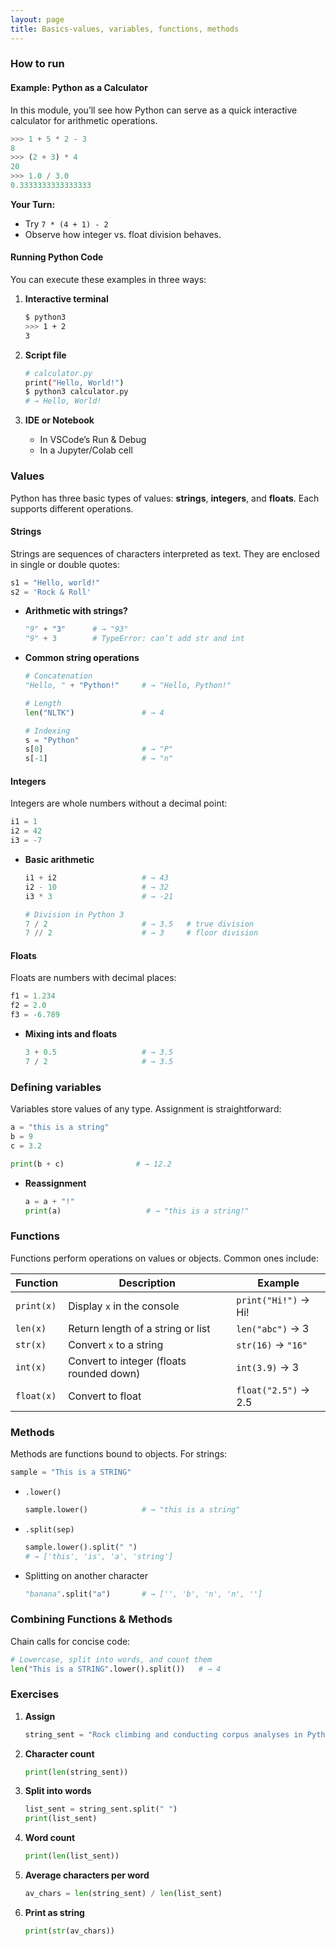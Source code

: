 ```yaml
---
layout: page
title: Basics-values, variables, functions, methods
---
```


### How to run

#### Example: Python as a Calculator  
In this module, you’ll see how Python can serve as a quick interactive calculator for arithmetic operations.

```python
>>> 1 + 5 * 2 - 3
8
>>> (2 + 3) * 4
20
>>> 1.0 / 3.0
0.3333333333333333
````

**Your Turn:**

* Try `7 * (4 + 1) - 2`
* Observe how integer vs. float division behaves.


#### Running Python Code

You can execute these examples in three ways:

1. **Interactive terminal**

   ```bash
   $ python3
   >>> 1 + 2
   3
   ```
2. **Script file**

   ```bash
   # calculator.py
   print("Hello, World!")
   $ python3 calculator.py
   # → Hello, World!
   ```
3. **IDE or Notebook**

   * In VSCode’s Run & Debug
   * In a Jupyter/Colab cell


### Values

Python has three basic types of values: **strings**, **integers**, and **floats**. Each supports different operations.

#### Strings  
Strings are sequences of characters interpreted as text. They are enclosed in single or double quotes:

```python
s1 = "Hello, world!"
s2 = 'Rock & Roll'
```

* **Arithmetic with strings?**

  ```python
  "9" + "3"      # → "93"
  "9" + 3        # TypeError: can’t add str and int
  ```
* **Common string operations**

  ```python
  # Concatenation
  "Hello, " + "Python!"     # → "Hello, Python!"

  # Length
  len("NLTK")               # → 4

  # Indexing
  s = "Python"
  s[0]                      # → "P"
  s[-1]                     # → "n"
  ```
#### Integers

Integers are whole numbers without a decimal point:

```python
i1 = 1
i2 = 42
i3 = -7
```

* **Basic arithmetic**

  ```python
  i1 + i2                   # → 43
  i2 - 10                   # → 32
  i3 * 3                    # → -21

  # Division in Python 3
  7 / 2                     # → 3.5   # true division
  7 // 2                    # → 3     # floor division
  ```

#### Floats

Floats are numbers with decimal places:

```python
f1 = 1.234
f2 = 2.0
f3 = -6.789
```

* **Mixing ints and floats**

  ```python
  3 + 0.5                   # → 3.5
  7 / 2                     # → 3.5
  ```

### Defining variables

Variables store values of any type. Assignment is straightforward:

```python
a = "this is a string"
b = 9
c = 3.2

print(b + c)                # → 12.2
```

* **Reassignment**

  ```python
  a = a + "!"
  print(a)                   # → "this is a string!"
  ```

### Functions

Functions perform operations on values or objects. Common ones include:

| Function   | Description                              | Example              |
| ---------- | ---------------------------------------- | -------------------- |
| `print(x)` | Display `x` in the console               | `print("Hi!")` → Hi! |
| `len(x)`   | Return length of a string or list        | `len("abc")` → 3     |
| `str(x)`   | Convert `x` to a string                  | `str(16)` → `"16"`   |
| `int(x)`   | Convert to integer (floats rounded down) | `int(3.9)` → 3       |
| `float(x)` | Convert to float                         | `float("2.5")` → 2.5 |

### Methods

Methods are functions bound to objects. For strings:

```python
sample = "This is a STRING"
```

* `.lower()`

  ```python
  sample.lower()            # → "this is a string"
  ```

* `.split(sep)`

  ```python
  sample.lower().split(" ")
  # → ['this', 'is', 'a', 'string']
  ```

* Splitting on another character

  ```python
  "banana".split("a")       # → ['', 'b', 'n', 'n', '']
  ```  

### Combining Functions & Methods

Chain calls for concise code:

```python
# Lowercase, split into words, and count them
len("This is a STRING".lower().split())   # → 4
```  

### Exercises

1. **Assign**

   ```python
   string_sent = "Rock climbing and conducting corpus analyses in Python are my favorite activities."
   ```
2. **Character count**

   ```python
   print(len(string_sent))
   ```
3. **Split into words**

   ```python
   list_sent = string_sent.split(" ")
   print(list_sent)
   ```
4. **Word count**

   ```python
   print(len(list_sent))
   ```
5. **Average characters per word**

   ```python
   av_chars = len(string_sent) / len(list_sent)
   ```
6. **Print as string**

   ```python
   print(str(av_chars))
   ```